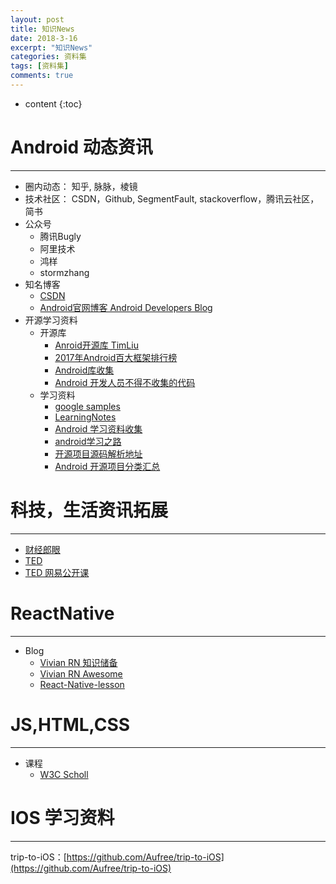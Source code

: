 ```yaml
---
layout: post
title: 知识News 
date: 2018-3-16
excerpt: "知识News"
categories: 资料集
tags: [资料集]
comments: true
---
```



* content
{:toc}



# Android 动态资讯
---

- 圈内动态： 知乎, 脉脉，棱镜
- 技术社区： CSDN，Github, SegmentFault, stackoverflow，腾讯云社区，简书
- 公众号
    - 腾讯Bugly
    - 阿里技术
    - 鸿样
    - stormzhang
- 知名博客
    - [CSDN](http://blog.csdn.net/column.html)
    - [Android官网博客 Android Developers Blog](http://android-developers.blogspot.com/) 
- 开源学习资料
    - 开源库
        - [Anroid开源库 TimLiu](https://github.com/Tim9Liu9/TimLiu-Android)
        - [2017年Android百大框架排行榜](https://www.cnblogs.com/jincheng-yangchaofan/articles/7018780.html)
        - [Android库收集](https://github.com/wasabeef/awesome-android-libraries)
        - [Android 开发人员不得不收集的代码](https://github.com/Blankj/AndroidUtilCode)
    - 学习资料
        - [google samples](https://github.com/googlesamples)
        - [LearningNotes](https://github.com/francistao/LearningNotes)
        - [Android 学习资料收集](https://github.com/Freelander/Android_Data)  
        - [android学习之路 ](http://stormzhang.com/android/2014/07/07/learn-android-from-rookie/)
        - [开源项目源码解析地址](http://p.codekk.com)
        - [Android 开源项目分类汇总](https://github.com/Trinea/android-open-project)


# 科技，生活资讯拓展

---

- [财经郎眼 ](http://www.iqiyi.com/a_19rrgu9qmt.html)
- [TED](http://www.ted.com) 
- [TED 网易公开课](https://open.163.com/ted/) 

# ReactNative
---

- Blog
    - [Vivian RN 知识储备](http://vivianking6855.github.io/2016/05/24/rn-environment-post/)
    - [Vivian RN Awesome](http://vivianking6855.github.io/2016/05/25/rn-awesome/)
    - [React-Native-lesson](https://github.com/vczero/react-native-lesson)

# JS,HTML,CSS
-------------

- 课程
    - [W3C Scholl](http://www.w3school.com.cn/)

# IOS 学习资料
--------------

trip-to-iOS：[https://github.com/Aufree/trip-to-iOS](https://github.com/Aufree/trip-to-iOS)